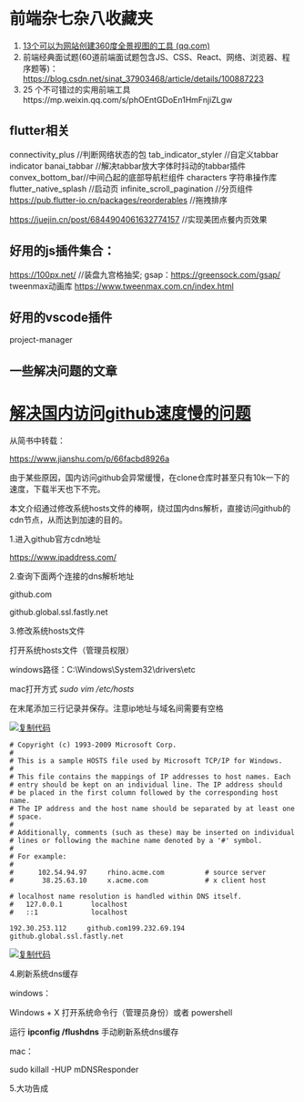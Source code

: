 # 前端杂七杂八收藏夹

1. [13个可以为网站创建360度全景视图的工具 (qq.com)](https://mp.weixin.qq.com/s?__biz=MjM5MDA2MTI1MA==&mid=2649116975&idx=1&sn=8f6cb32b9ac47c7c419115a13695f6b3&chksm=be587682892fff9461963280460383d0ab933732c6fd2ff65977ac4ac561a16d83ed2ac18b22&mpshare=1&scene=23&srcid=1108puXYy11vZSzGCwfnnZAn&sharer_sharetime=1640599493258&sharer_shareid=938fec1f1b5ed513da50365289fcae73#rd) 
2. 前端经典面试题(60道前端面试题包含JS、CSS、React、网络、浏览器、程序题等)：https://blog.csdn.net/sinat_37903468/article/details/100887223
3. 25 个不可错过的实用前端工具https://mp.weixin.qq.com/s/phOEntGDoEn1HmFnjiZLgw

## flutter相关

connectivity_plus //判断网络状态的包
tab_indicator_styler //自定义tabbar indicator
banai_tabbar //解决tabbar放大字体时抖动的tabbar插件
convex_bottom_bar//中间凸起的底部导航栏组件
characters 字符串操作库
flutter_native_splash //启动页
infinite_scroll_pagination //分页组件
https://pub.flutter-io.cn/packages/reorderables //拖拽排序

https://juejin.cn/post/6844904061632774157 //实现美团点餐内页效果



## 好用的js插件集合：

https://100px.net/  //装盘九宫格抽奖;
gsap：https://greensock.com/gsap/
tweenmax动画库
https://www.tweenmax.com.cn/index.html

## 好用的vscode插件

project-manager



## 一些解决问题的文章

# [解决国内访问github速度慢的问题](https://www.cnblogs.com/zhanzhuang/p/13141707.html)

从简书中转载：

https://www.jianshu.com/p/66facbd8926a

 

由于某些原因，国内访问github会异常缓慢，在clone仓库时甚至只有10k一下的速度，下载半天也下不完。

 

本文介绍通过修改系统hosts文件的棒啊，绕过国内dns解析，直接访问github的cdn节点，从而达到加速的目的。

 

1.进入github官方cdn地址

https://www.ipaddress.com/

 

2.查询下面两个连接的dns解析地址

github.com

github.global.ssl.fastly.net

 

3.修改系统hosts文件

打开系统hosts文件（管理员权限）

windows路径：C:\Windows\System32\drivers\etc

mac打开方式 *sudo vim /etc/hosts*

 

 

在末尾添加三行记录并保存。注意ip地址与域名间需要有空格

[![复制代码](https://common.cnblogs.com/images/copycode.gif)](javascript:void(0);)

```
# Copyright (c) 1993-2009 Microsoft Corp.
#
# This is a sample HOSTS file used by Microsoft TCP/IP for Windows.
#
# This file contains the mappings of IP addresses to host names. Each
# entry should be kept on an individual line. The IP address should
# be placed in the first column followed by the corresponding host name.
# The IP address and the host name should be separated by at least one
# space.
#
# Additionally, comments (such as these) may be inserted on individual
# lines or following the machine name denoted by a '#' symbol.
#
# For example:
#
#      102.54.94.97     rhino.acme.com          # source server
#       38.25.63.10     x.acme.com              # x client host

# localhost name resolution is handled within DNS itself.
#   127.0.0.1       localhost
#   ::1             localhost

192.30.253.112     github.com199.232.69.194    github.global.ssl.fastly.net
```

[![复制代码](https://common.cnblogs.com/images/copycode.gif)](javascript:void(0);)

 

4.刷新系统dns缓存

windows：

Windows + X 打开系统命令行（管理员身份）或者 powershell

运行 **ipconfig /flushdns** 手动刷新系统dns缓存

mac：

sudo killall -HUP mDNSResponder

 

 

5.大功告成